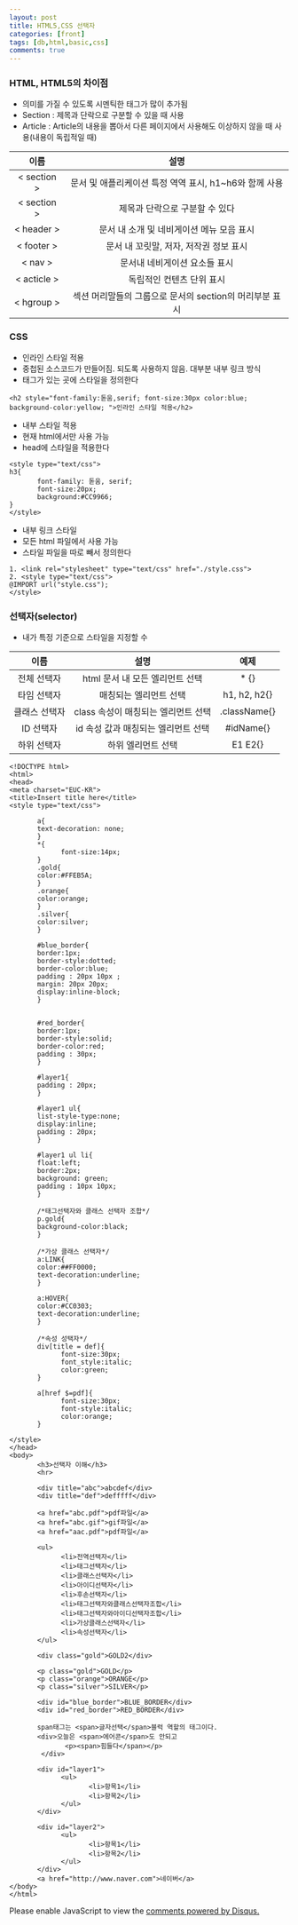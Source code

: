 ```yaml
---
layout: post
title: HTML5,CSS 선택자
categories: [front]
tags: [db,html,basic,css]
comments: true
---
```

### HTML, HTML5의 차이점
- 의미를 가질 수 있도록 시멘틱한 태그가 많이 추가됨
- Section : 제목과 단락으로 구분할 수 있을 때 사용
- Article : Article의 내용을 뽑아서 다른 페이지에서 사용해도 이상하지 않을 때 사용(내용이 독립적일 때)


| 이름 |  설명 |
|:--------:|:--------:|
| < section > | 문서 및 애플리케이션 특정 역역 표시, h1~h6와 함께 사용 |
| < section > | 제목과 단락으로 구분할 수 있다 |
|< header >| 문서 내 소개 및 네비게이션 메뉴 모음 표시
| < footer > |문서 내 꼬릿말, 저자, 저작권 정보 표시
| < nav >  |문서내 네비게이션 요소들 표시
|< acticle >| 독립적인 컨텐츠 단위 표시
|< hgroup >| 섹션 머리말들의 그룹으로 문서의 section의 머리부분 표시

### CSS
- 인라인 스타일 적용
- 중첩된 소스코드가 만들어짐. 되도록 사용하지 않음. 대부분 내부 링크 방식
- 태그가 있는 곳에 스타일을 정의한다

~~~
<h2 style="font-family:돋움,serif; font-size:30px color:blue;  background-color:yellow; ">인라인 스타일 적용</h2>
~~~
- 내부 스타일 적용
- 현재 html에서만 사용 가능
- head에 스타일을 적용한다

~~~
<style type="text/css">
h3{
       font-family: 돋움, serif;
       font-size:20px;
       background:#CC9966;
}
</style>
~~~
- 내부 링크 스타일
- 모든 html 파일에서 사용 가능
- 스타일 파일을 따로 빼서 정의한다

~~~
1. <link rel="stylesheet" type="text/css" href="./style.css">
2. <style type="text/css">
@IMPORT url("style.css");
</style>
~~~

### 선택자(selector)
- 내가 특정 기준으로 스타일을 지정할 수 

| 이름 |  설명 | 예제 |
|:--------:|:--------:|:--------:|
| 전체 선택자| html 문서 내 모든 엘리먼트 선택 | * {}|
|타임 선택자 | 매칭되는 엘리먼트 선택 | h1, h2, h2{} |
| 클래스 선택자 | class 속성이 매칭되는 엘리먼트 선택| .className{} |
|ID 선택자 | id 속성 값과 매칭되는 엘리먼트 선택 | #idName{} |
|하위 선택자 | 하위 엘리먼트 선택 | E1 E2{} |

~~~
<!DOCTYPE html>
<html>
<head>
<meta charset="EUC-KR">
<title>Insert title here</title>
<style type="text/css">
       
       a{
       text-decoration: none;
       }
       *{
             font-size:14px;
       }
       .gold{
       color:#FFEB5A;
       }
       .orange{
       color:orange;
       }
       .silver{
       color:silver;
       }
       
       #blue_border{
       border:1px;
       border-style:dotted;
       border-color:blue;
       padding : 20px 10px ;
       margin: 20px 20px;
       display:inline-block;
       }
       
       
       #red_border{
       border:1px;
       border-style:solid;
       border-color:red;
       padding : 30px;
       }
       
       #layer1{
       padding : 20px;
       }
       
       #layer1 ul{
       list-style-type:none;
       display:inline;
       padding : 20px;
       }
       
       #layer1 ul li{
       float:left;
       border:2px;
       background: green;
       padding : 10px 10px;
       }
       
       /*태그선택자와 클래스 선택자 조합*/
       p.gold{
       background-color:black;
       }
       
       /*가상 클래스 선택자*/
       a:LINK{
       color:##FF0000;
       text-decoration:underline;
       }
       
       a:HOVER{
       color:#CC0303;
       text-decoration:underline;
       }
       
       /*속성 성택자*/
       div[title = def]{
             font-size:30px;
             font_style:italic;
             color:green;
       }
       
       a[href $=pdf]{
             font-size:30px;
             font-style:italic;
             color:orange;
       }
             
</style>
</head>
<body>
       <h3>선택자 이해</h3>
       <hr>
       
       <div title="abc">abcdef</div>
       <div title="def">defffff</div>
       
       <a href="abc.pdf">pdf파일</a>
       <a href="abc.gif">gif파일</a>
       <a href="aac.pdf">pdf파일</a>
       
       <ul>
             <li>전역선택자</li>
             <li>태그선택자</li>
             <li>클래스선택자</li>
             <li>아이디선택자</li>
             <li>후손선택자</li>
             <li>태그선택자와클래스선택자조합</li>
             <li>태그선택자와아이디선택자조합</li>
             <li>가상클래스선택자</li>
             <li>속성선택자</li>
       </ul>
       
       <div class="gold">GOLD2</div>
       
       <p class="gold">GOLD</p>
       <p class="orange">ORANGE</p>
       <p class="silver">SILVER</p>
       
       <div id="blue_border">BLUE_BORDER</div>
       <div id="red_border">RED_BORDER</div>
       
       span태그는 <span>글자선택</span>블럭 역할의 태그이다.
       <div>오늘은 <span>에어콘</span>도 안되고
              <p><span>힘들다</span></p>
        </div>
       
       <div id="layer1">
             <ul>
                    <li>항목1</li>
                    <li>항목2</li>
             </ul>
       </div>
       
       <div id="layer2">
             <ul>
                    <li>항목1</li>
                    <li>항목2</li>
             </ul>
       </div>
       <a href="http://www.naver.com">네이버</a>
</body>
</html>
~~~


<div id="disqus_thread"></div>
<script>

/**
*  RECOMMENDED CONFIGURATION VARIABLES: EDIT AND UNCOMMENT THE SECTION BELOW TO INSERT DYNAMIC VALUES FROM YOUR PLATFORM OR CMS.
*  LEARN WHY DEFINING THESE VARIABLES IS IMPORTANT: https://disqus.com/admin/universalcode/#configuration-variables*/
/*
var disqus_config = function () {
this.page.url = PAGE_URL;  // Replace PAGE_URL with your page's canonical URL variable
this.page.identifier = PAGE_IDENTIFIER; // Replace PAGE_IDENTIFIER with your page's unique identifier variable
};
*/
(function() { // DON'T EDIT BELOW THIS LINE
var d = document, s = d.createElement('script');
s.src = 'https://parkwonhui.disqus.com/embed.js';
s.setAttribute('data-timestamp', +new Date());
(d.head || d.body).appendChild(s);
})();
</script>
<noscript>Please enable JavaScript to view the <a href="https://disqus.com/?ref_noscript">comments powered by Disqus.</a></noscript>
                            